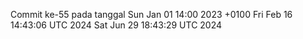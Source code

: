 Commit ke-55 pada tanggal Sun Jan 01 14:00 2023 +0100
Fri Feb 16 14:43:06 UTC 2024
Sat Jun 29 18:43:29 UTC 2024
